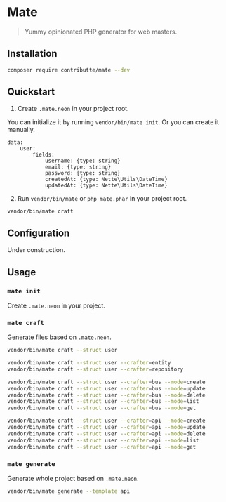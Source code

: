 # Mate

> Yummy opinionated PHP generator for web masters.

## Installation

```bash
composer require contributte/mate --dev
```

## Quickstart

1. Create `.mate.neon` in your project root.

You can initialize it by running `vendor/bin/mate init`. Or you can create it manually.

```neon
data:
	user:
		fields:
			username: {type: string}
			email: {type: string}
			password: {type: string}
			createdAt: {type: Nette\Utils\DateTime}
			updatedAt: {type: Nette\Utils\DateTime}
```

2. Run `vendor/bin/mate` or `php mate.phar` in your project root.

```
vendor/bin/mate craft
```

## Configuration

Under construction.

## Usage

### `mate init`

Create `.mate.neon` in your project.

### `mate craft`

Generate files based on `.mate.neon`.

```bash
vendor/bin/mate craft --struct user
```

```bash
vendor/bin/mate craft --struct user --crafter=entity
vendor/bin/mate craft --struct user --crafter=repository

vendor/bin/mate craft --struct user --crafter=bus --mode=create
vendor/bin/mate craft --struct user --crafter=bus --mode=update
vendor/bin/mate craft --struct user --crafter=bus --mode=delete
vendor/bin/mate craft --struct user --crafter=bus --mode=list
vendor/bin/mate craft --struct user --crafter=bus --mode=get

vendor/bin/mate craft --struct user --crafter=api --mode=create
vendor/bin/mate craft --struct user --crafter=api --mode=update
vendor/bin/mate craft --struct user --crafter=api --mode=delete
vendor/bin/mate craft --struct user --crafter=api --mode=list
vendor/bin/mate craft --struct user --crafter=api --mode=get
```

### `mate generate`

Generate whole project based on `.mate.neon`.

```bash
vendor/bin/mate generate --template api
```
